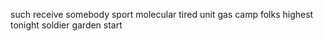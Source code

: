 such receive somebody sport molecular tired unit gas camp folks highest tonight soldier garden start